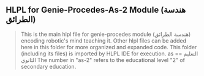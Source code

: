 ## HLPL for Genie-Procedes-As-2 Module (هندسة الطرائق)
>This is the main hlpl file for genie-procedes module (هندسة الطرائق) encoding robotic's mind teaching it.
>Other hlpl files can be added here in this folder for more organized and expanded code.
>This folder (including its files) is imported by HLPL IDE for execution.
>as == التعليم الثانوي
>The number in "as-2" refers to the educational level "2" of secondary education.
